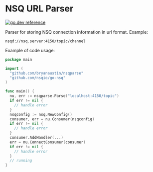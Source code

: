 # NSQ URL Parser

[![go.dev reference](https://img.shields.io/badge/go.dev-reference-007d9c?logo=go&logoColor=white&style=flat-square)](https://pkg.go.dev/github.com/bryanaustin/nsqparse)

Parser for storing NSQ connection information in url format. Example:

    nsqd://nsq.server:4150/topic/channel

Example of code usage:
```go
package main

import (
  "github.com/bryanaustin/nsqparse"
  "github.com/nsqio/go-nsq"
)

func main() {
  nu, err := nsqparse.Parse("localhost:4150/topic")
  if err != nil {
    // handle error
  }
  nsqconfig := nsq.NewConfig()
  consumer, err = nu.Consumer(nsqconfig)
  if err != nil {
    // handle error
  }
  consumer.AddHandler(...)
  err = nu.ConnectConsumer(consumer)
  if err != nil {
    // handle error
  }
  // running
}
```
